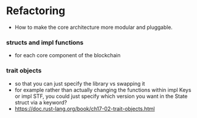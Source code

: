 # Refactoring
- How to make the core architecture more modular and pluggable.

### structs and impl functions 
- for each core component of the blockchain

### trait objects 
- so that you can just specify the library vs swapping it
- for example rather than actually changing the functions within impl Keys or impl STF, you could just specify which version you want in the State struct via a keyword?
- https://doc.rust-lang.org/book/ch17-02-trait-objects.html
